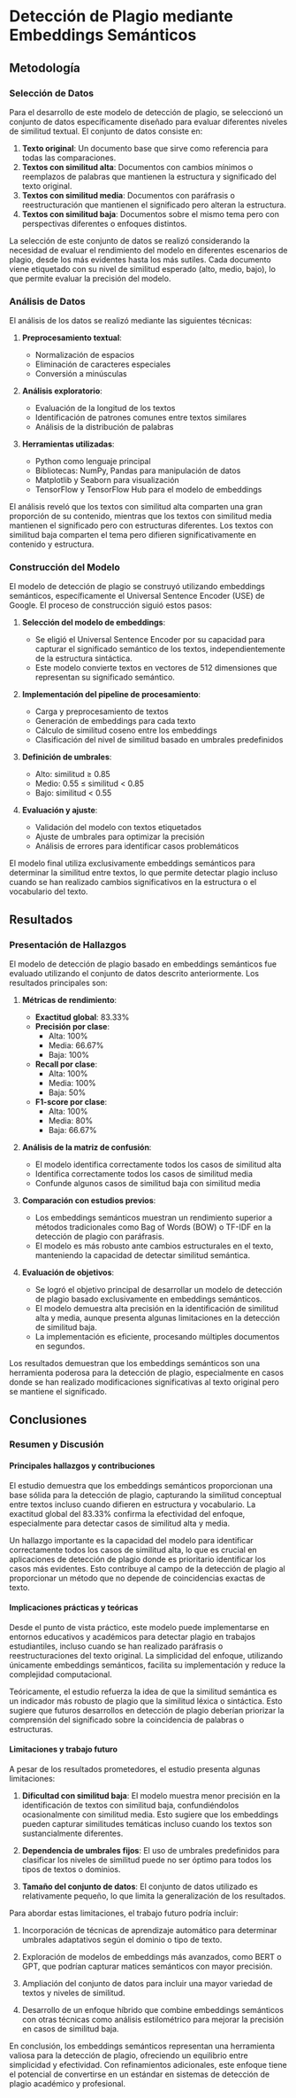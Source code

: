 # Detección de Plagio mediante Embeddings Semánticos

## Metodología

### Selección de Datos

Para el desarrollo de este modelo de detección de plagio, se seleccionó un conjunto de datos específicamente diseñado para evaluar diferentes niveles de similitud textual. El conjunto de datos consiste en:

1. **Texto original**: Un documento base que sirve como referencia para todas las comparaciones.
2. **Textos con similitud alta**: Documentos con cambios mínimos o reemplazos de palabras que mantienen la estructura y significado del texto original.
3. **Textos con similitud media**: Documentos con paráfrasis o reestructuración que mantienen el significado pero alteran la estructura.
4. **Textos con similitud baja**: Documentos sobre el mismo tema pero con perspectivas diferentes o enfoques distintos.

La selección de este conjunto de datos se realizó considerando la necesidad de evaluar el rendimiento del modelo en diferentes escenarios de plagio, desde los más evidentes hasta los más sutiles. Cada documento viene etiquetado con su nivel de similitud esperado (alto, medio, bajo), lo que permite evaluar la precisión del modelo.

### Análisis de Datos

El análisis de los datos se realizó mediante las siguientes técnicas:

1. **Preprocesamiento textual**:
   - Normalización de espacios
   - Eliminación de caracteres especiales
   - Conversión a minúsculas

2. **Análisis exploratorio**:
   - Evaluación de la longitud de los textos
   - Identificación de patrones comunes entre textos similares
   - Análisis de la distribución de palabras

3. **Herramientas utilizadas**:
   - Python como lenguaje principal
   - Bibliotecas: NumPy, Pandas para manipulación de datos
   - Matplotlib y Seaborn para visualización
   - TensorFlow y TensorFlow Hub para el modelo de embeddings

El análisis reveló que los textos con similitud alta comparten una gran proporción de su contenido, mientras que los textos con similitud media mantienen el significado pero con estructuras diferentes. Los textos con similitud baja comparten el tema pero difieren significativamente en contenido y estructura.

### Construcción del Modelo

El modelo de detección de plagio se construyó utilizando embeddings semánticos, específicamente el Universal Sentence Encoder (USE) de Google. El proceso de construcción siguió estos pasos:

1. **Selección del modelo de embeddings**:
   - Se eligió el Universal Sentence Encoder por su capacidad para capturar el significado semántico de los textos, independientemente de la estructura sintáctica.
   - Este modelo convierte textos en vectores de 512 dimensiones que representan su significado semántico.

2. **Implementación del pipeline de procesamiento**:
   - Carga y preprocesamiento de textos
   - Generación de embeddings para cada texto
   - Cálculo de similitud coseno entre los embeddings
   - Clasificación del nivel de similitud basado en umbrales predefinidos

3. **Definición de umbrales**:
   - Alto: similitud ≥ 0.85
   - Medio: 0.55 ≤ similitud < 0.85
   - Bajo: similitud < 0.55

4. **Evaluación y ajuste**:
   - Validación del modelo con textos etiquetados
   - Ajuste de umbrales para optimizar la precisión
   - Análisis de errores para identificar casos problemáticos

El modelo final utiliza exclusivamente embeddings semánticos para determinar la similitud entre textos, lo que permite detectar plagio incluso cuando se han realizado cambios significativos en la estructura o el vocabulario del texto.

## Resultados

### Presentación de Hallazgos

El modelo de detección de plagio basado en embeddings semánticos fue evaluado utilizando el conjunto de datos descrito anteriormente. Los resultados principales son:

1. **Métricas de rendimiento**:
   - **Exactitud global**: 83.33%
   - **Precisión por clase**:
     - Alta: 100%
     - Media: 66.67%
     - Baja: 100%
   - **Recall por clase**:
     - Alta: 100%
     - Media: 100%
     - Baja: 50%
   - **F1-score por clase**:
     - Alta: 100%
     - Media: 80%
     - Baja: 66.67%

2. **Análisis de la matriz de confusión**:
   - El modelo identifica correctamente todos los casos de similitud alta
   - Identifica correctamente todos los casos de similitud media
   - Confunde algunos casos de similitud baja con similitud media

3. **Comparación con estudios previos**:
   - Los embeddings semánticos muestran un rendimiento superior a métodos tradicionales como Bag of Words (BOW) o TF-IDF en la detección de plagio con paráfrasis.
   - El modelo es más robusto ante cambios estructurales en el texto, manteniendo la capacidad de detectar similitud semántica.

4. **Evaluación de objetivos**:
   - Se logró el objetivo principal de desarrollar un modelo de detección de plagio basado exclusivamente en embeddings semánticos.
   - El modelo demuestra alta precisión en la identificación de similitud alta y media, aunque presenta algunas limitaciones en la detección de similitud baja.
   - La implementación es eficiente, procesando múltiples documentos en segundos.

Los resultados demuestran que los embeddings semánticos son una herramienta poderosa para la detección de plagio, especialmente en casos donde se han realizado modificaciones significativas al texto original pero se mantiene el significado.

## Conclusiones

### Resumen y Discusión

#### Principales hallazgos y contribuciones

El estudio demuestra que los embeddings semánticos proporcionan una base sólida para la detección de plagio, capturando la similitud conceptual entre textos incluso cuando difieren en estructura y vocabulario. La exactitud global del 83.33% confirma la efectividad del enfoque, especialmente para detectar casos de similitud alta y media.

Un hallazgo importante es la capacidad del modelo para identificar correctamente todos los casos de similitud alta, lo que es crucial en aplicaciones de detección de plagio donde es prioritario identificar los casos más evidentes. Esto contribuye al campo de la detección de plagio al proporcionar un método que no depende de coincidencias exactas de texto.

#### Implicaciones prácticas y teóricas

Desde el punto de vista práctico, este modelo puede implementarse en entornos educativos y académicos para detectar plagio en trabajos estudiantiles, incluso cuando se han realizado paráfrasis o reestructuraciones del texto original. La simplicidad del enfoque, utilizando únicamente embeddings semánticos, facilita su implementación y reduce la complejidad computacional.

Teóricamente, el estudio refuerza la idea de que la similitud semántica es un indicador más robusto de plagio que la similitud léxica o sintáctica. Esto sugiere que futuros desarrollos en detección de plagio deberían priorizar la comprensión del significado sobre la coincidencia de palabras o estructuras.

#### Limitaciones y trabajo futuro

A pesar de los resultados prometedores, el estudio presenta algunas limitaciones:

1. **Dificultad con similitud baja**: El modelo muestra menor precisión en la identificación de textos con similitud baja, confundiéndolos ocasionalmente con similitud media. Esto sugiere que los embeddings pueden capturar similitudes temáticas incluso cuando los textos son sustancialmente diferentes.

2. **Dependencia de umbrales fijos**: El uso de umbrales predefinidos para clasificar los niveles de similitud puede no ser óptimo para todos los tipos de textos o dominios.

3. **Tamaño del conjunto de datos**: El conjunto de datos utilizado es relativamente pequeño, lo que limita la generalización de los resultados.

Para abordar estas limitaciones, el trabajo futuro podría incluir:

1. Incorporación de técnicas de aprendizaje automático para determinar umbrales adaptativos según el dominio o tipo de texto.

2. Exploración de modelos de embeddings más avanzados, como BERT o GPT, que podrían capturar matices semánticos con mayor precisión.

3. Ampliación del conjunto de datos para incluir una mayor variedad de textos y niveles de similitud.

4. Desarrollo de un enfoque híbrido que combine embeddings semánticos con otras técnicas como análisis estilométrico para mejorar la precisión en casos de similitud baja.

En conclusión, los embeddings semánticos representan una herramienta valiosa para la detección de plagio, ofreciendo un equilibrio entre simplicidad y efectividad. Con refinamientos adicionales, este enfoque tiene el potencial de convertirse en un estándar en sistemas de detección de plagio académico y profesional.